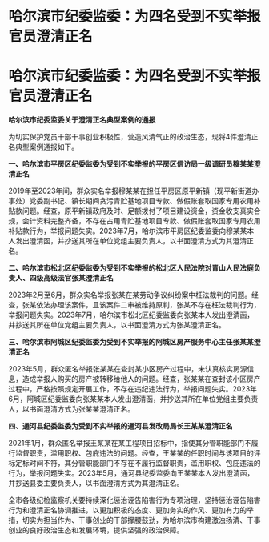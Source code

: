 # 哈尔滨市纪委监委：为四名受到不实举报官员澄清正名

# 哈尔滨市纪委监委：为四名受到不实举报官员澄清正名

**哈尔滨市纪委监委关于澄清正名典型案例的通报**

为切实保护党员干部干事创业积极性，营造风清气正的政治生态，现将4件澄清正名典型案例通报如下。

**一、哈尔滨市平房区纪委监委为受到不实举报的平房区信访局一级调研员穆某某澄清正名**

2019年至2023年间，群众实名举报穆某某在担任平房区原平新镇（现平新街道办事处）党委副书记、镇长期间贪污青贮基地项目专款、做假账套取国家专用农用补贴款问题。经查，原平新镇政府及时、足额拨付了项目建设资金，资金收支真实合规，会计资料完整齐备，不存在占用青贮基地项目专款、做假账套取国家专用农用补贴款行为，举报问题失实。2023年7月，哈尔滨市平房区纪委监委向穆某某本人发出澄清函，并抄送其所在单位党组主要负责人，以书面澄清方式为其澄清正名。

**二、哈尔滨市松北区纪委监委为受到不实举报的松北区人民法院对青山人民法庭负责人、四级高级法官张某澄清正名**

2023年2月至6月，群众实名举报张某在某劳动争议纠纷案中枉法裁判的问题。经查，张某依法办理该案件，且该案件二审被维持原判，张某不存在枉法裁判行为，举报问题失实。2023年7月，哈尔滨市松北区纪委监委向张某本人发出澄清函，并抄送其所在单位党组主要负责人，以书面澄清方式为张某澄清正名。

**三、哈尔滨市阿城区纪委监委为受到不实举报的阿城区房产服务中心主任张某某澄清正名**

2023年5月，群众匿名举报张某某在查封某小区房产过程中，未认真核实房源信息，造成举报人购买的房产被转移给他人的问题。经查，张某某在查封该小区房产过程中，严格按照规定开展工作，不存在违纪违法行为，举报问题失实。2023年6月，阿城区纪委监委向张某某本人发出澄清函，并抄送其所在单位党组主要负责人，以书面澄清方式为张某某澄清正名。

**四、通河县纪委监委为受到不实举报的通河县发改局局长王某某澄清正名**

2021年1月，群众匿名举报王某某在某工程项目招标中，指使其分管职能部门不履行监督职责，滥用职权、包庇违法的问题。经查，王某某的任职时间与该项目的评标定标时间不符，其分管职能部门不存在不履行监督职责，滥用职权、包庇违法的行为，举报问题失实。2023年5月，通河县纪委监委向王某某本人发出澄清函，并抄送县委主要负责人，以书面澄清方式为其澄清正名。

全市各级纪检监察机关要持续深化惩治诬告陷害行为专项治理，坚持惩治诬告陷害行为和澄清正名协调推进，以更加积极的态度、更加务实的作风、更加有力的举措，切实为担当作为、干事创业的干部撑腰鼓劲，为哈尔滨市构建激浊扬清、干事创业的良好政治生态和发展环境，提供坚强的政治保障。

